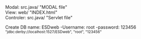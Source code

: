 Modal: src.java/ "MODAL file" </br>
View: web/ "INDEX.html" </br>
Controler: src.java/ "Servlet file" </br>

Create DB name: ESDweb
-Username: root
-password: 123456
</br>
<sub>"jdbc:derby://localhost:1527/ESDweb", "root", "123456"


